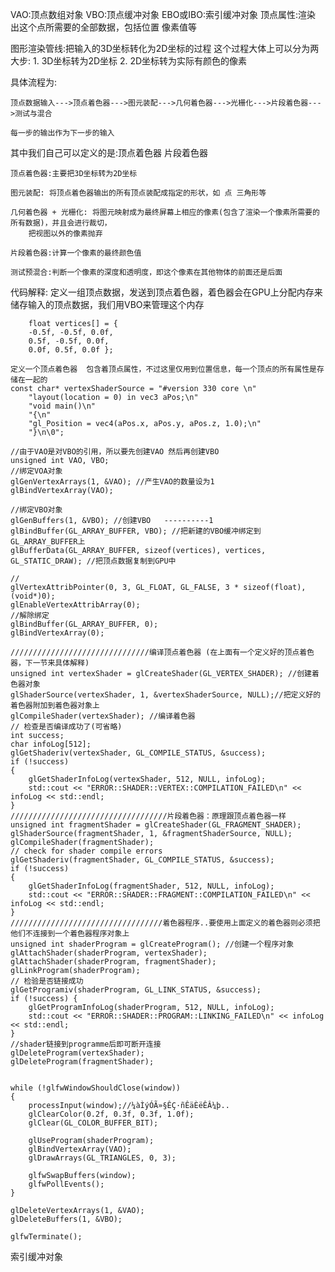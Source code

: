 
VAO:顶点数组对象
VBO:顶点缓冲对象
EBO或IBO:索引缓冲对象
顶点属性:渲染	出这个点所需要的全部数据，包括位置 像素值等

图形渲染管线:把输入的3D坐标转化为2D坐标的过程
这个过程大体上可以分为两大步:
	1. 3D坐标转为2D坐标
	2. 2D坐标转为实际有颜色的像素

具体流程为:

	顶点数据输入--->顶点着色器--->图元装配--->几何着色器--->光栅化--->片段着色器--->测试与混合

	每一步的输出作为下一步的输入

其中我们自己可以定义的是:顶点着色器   片段着色器

	顶点着色器:主要把3D坐标转为2D坐标

	图元装配: 将顶点着色器输出的所有顶点装配成指定的形状，如 点 三角形等

	几何着色器 + 光栅化: 将图元映射成为最终屏幕上相应的像素(包含了渲染一个像素所需要的所有数据)，并且会进行裁切，
		把视图以外的像素抛弃

	片段着色器:计算一个像素的最终颜色值

	测试预混合:判断一个像素的深度和透明度，即这个像素在其他物体的前面还是后面

代码解释:
	定义一组顶点数据，发送到顶点着色器，着色器会在GPU上分配内存来储存输入的顶点数据，我们用VBO来管理这个内存

		float vertices[] = {
		-0.5f, -0.5f, 0.0f,
		0.5f, -0.5f, 0.0f,
		0.0f, 0.5f, 0.0f };

	定义一个顶点着色器  包含着顶点属性，不过这里仅用到位置信息，每一个顶点的所有属性是存储在一起的
	const char* vertexShaderSource = "#version 330 core \n"
		"layout(location = 0) in vec3 aPos;\n"
		"void main()\n"
		"{\n"
		"gl_Position = vec4(aPos.x, aPos.y, aPos.z, 1.0);\n"
		"}\n\0";

	//由于VAO是对VBO的引用，所以要先创建VAO 然后再创建VBO
	unsigned int VAO, VBO;
	//绑定VOA对象
	glGenVertexArrays(1, &VAO); //产生VAO的数量设为1
	glBindVertexArray(VAO);

	//绑定VBO对象
	glGenBuffers(1, &VBO); //创建VBO   ----------1
	glBindBuffer(GL_ARRAY_BUFFER, VBO); //把新建的VBO缓冲绑定到GL_ARRAY_BUFFER上
	glBufferData(GL_ARRAY_BUFFER, sizeof(vertices), vertices, GL_STATIC_DRAW); //把顶点数据复制到GPU中

	//
	glVertexAttribPointer(0, 3, GL_FLOAT, GL_FALSE, 3 * sizeof(float), (void*)0);
	glEnableVertexAttribArray(0);
	//解除绑定
	glBindBuffer(GL_ARRAY_BUFFER, 0);
	glBindVertexArray(0);

	///////////////////////////////编译顶点着色器 (在上面有一个定义好的顶点着色器，下一节来具体解释)
	unsigned int vertexShader = glCreateShader(GL_VERTEX_SHADER); //创建着色器对象
	glShaderSource(vertexShader, 1, &vertexShaderSource, NULL);//把定义好的着色器附加到着色器对象上
	glCompileShader(vertexShader); //编译着色器
	// 检查是否编译成功了(可省略)
	int success;
	char infoLog[512];
	glGetShaderiv(vertexShader, GL_COMPILE_STATUS, &success);
	if (!success)
	{
		glGetShaderInfoLog(vertexShader, 512, NULL, infoLog);
		std::cout << "ERROR::SHADER::VERTEX::COMPILATION_FAILED\n" << infoLog << std::endl;
	}
	///////////////////////////////////片段着色器：原理跟顶点着色器一样
	unsigned int fragmentShader = glCreateShader(GL_FRAGMENT_SHADER);
	glShaderSource(fragmentShader, 1, &fragmentShaderSource, NULL);
	glCompileShader(fragmentShader);
	// check for shader compile errors
	glGetShaderiv(fragmentShader, GL_COMPILE_STATUS, &success);
	if (!success)
	{
		glGetShaderInfoLog(fragmentShader, 512, NULL, infoLog);
		std::cout << "ERROR::SHADER::FRAGMENT::COMPILATION_FAILED\n" << infoLog << std::endl;
	}
	//////////////////////////////////着色器程序..要使用上面定义的着色器则必须把他们不连接到一个着色器程序对象上
	unsigned int shaderProgram = glCreateProgram(); //创建一个程序对象
	glAttachShader(shaderProgram, vertexShader);
	glAttachShader(shaderProgram, fragmentShader);
	glLinkProgram(shaderProgram);
	// 检验是否链接成功
	glGetProgramiv(shaderProgram, GL_LINK_STATUS, &success);
	if (!success) {
		glGetProgramInfoLog(shaderProgram, 512, NULL, infoLog);
		std::cout << "ERROR::SHADER::PROGRAM::LINKING_FAILED\n" << infoLog << std::endl;
	}
	//shader链接到programme后即可断开连接
	glDeleteProgram(vertexShader);
	glDeleteProgram(fragmentShader);


	while (!glfwWindowShouldClose(window))
	{
		processInput(window);//¼àÌýÓÃ»§ÊÇ·ñÊäÈëÊÂ¼þ..
		glClearColor(0.2f, 0.3f, 0.3f, 1.0f);
		glClear(GL_COLOR_BUFFER_BIT);

		glUseProgram(shaderProgram);
		glBindVertexArray(VAO);
		glDrawArrays(GL_TRIANGLES, 0, 3);

		glfwSwapBuffers(window);
		glfwPollEvents();
	}

	glDeleteVertexArrays(1, &VAO);
	glDeleteBuffers(1, &VBO);

	glfwTerminate();

索引缓冲对象